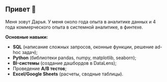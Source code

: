 ## Привет 👋

Меня зовут Дарья. У меня около года опыта в аналитике данных и 4 года коммерческого опыта в системной аналитике, в финтехе.  
  
**Основные навыки:**
- **SQL** (написание сложных запросов, оконные функции, решение ad-hoc задач);
- **Python** (библиотеки pandas, numpy, matplotlib, seaborn);
- **BI-системы** (создание дашбордов в DataLens);
- Проведение **A/B тестов**;
- **Excel/Google Sheets** (расчеты, сводные таблицы).
